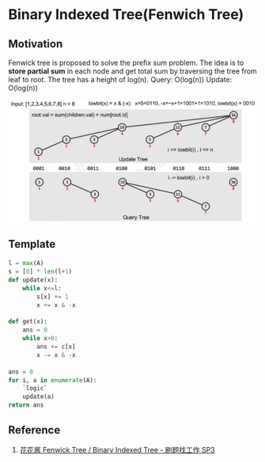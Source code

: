# Binary Indexed Tree(Fenwich Tree)

## Motivation

Fenwick tree is proposed to solve the prefix sum problem.
The idea is to **store partial sum** in each node and get total sum by traversing the tree from leaf to root.
The tree has a height of log(n).
Query: O(log(n))
Update: O(log(n))

![fenwick tree](img/fenwick_tree.png)

## Template

``` py
l = max(A)
s = [0] * len(l+1)
def update(x):
    while x<=l:
        s[x] += 1
        x += x & -x

def get(x):
    ans = 0
    while x>0:
        ans += c[x]
        x -= x & -x

ans = 0
for i, a in enumerate(A):
    `logic`
    update(a)
return ans
```

## Reference

1. [花花酱 Fenwick Tree / Binary Indexed Tree - 刷题找工作 SP3](https://www.youtube.com/watch?v=WbafSgetDDk)
